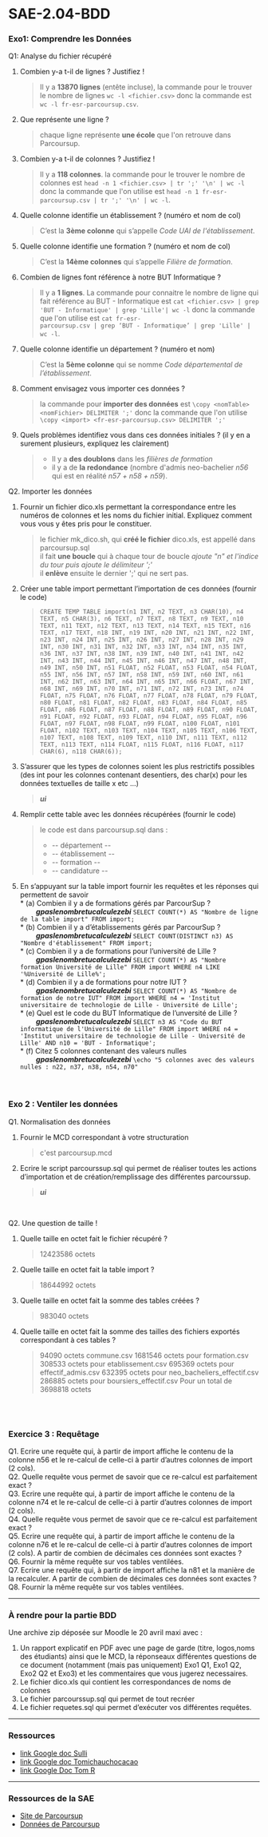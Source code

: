 # SAE-2.04-BDD

### Exo1: Comprendre les Données  
Q1: Analyse du fichier récupéré  
  1. Combien y-a t-il de lignes ? Justifiez !  
     > Il y a **13870 lignes** (entête incluse), la commande pour le trouver le nombre de lignes `wc -l <fichier.csv>` donc la commande est `wc -l fr-esr-parcoursup.csv`.  
     
  2. Que représente une ligne ?  
     > chaque ligne représente **une école** que l'on retrouve dans Parcoursup.  
     
  3. Combien y-a t-il de colonnes ? Justifiez !  
     > Il y a **118 colonnes**. la commande pour le trouver le nombre de colonnes est `head -n 1 <fichier.csv> | tr ';' '\n' | wc -l` donc la commande que l'on utilise est `head -n 1 fr-esr-parcoursup.csv | tr ';' '\n' | wc -l`.  
     
  4. Quelle colonne identifie un établissement ? (numéro et nom de col)  
     > C’est la **3ème colonne** qui s’appelle _Code UAI de l'établissement_.  
     
  5. Quelle colonne identifie une formation ? (numéro et nom de col)  
      > C’est la **14ème colonnes** qui s’appelle _Filière de formation_.  

  6. Combien de lignes font référence à notre BUT Informatique ?
      > Il y a **1 lignes**. La commande pour connaitre le nombre de ligne qui fait référence au BUT - Informatique est `cat <fichier.csv> | grep 'BUT - Informatique' | grep 'Lille'| wc -l` donc la commande que l'on utilise est `cat fr-esr-                    parcoursup.csv | grep ‘BUT - Informatique’ | grep 'Lille' | wc -l`.  
      
  7. Quelle colonne identifie un département ? (numéro et nom)  
      > C’est la **5ème colonne** qui se nomme _Code départemental de l’établissement_.    

  8. Comment envisagez vous importer ces données ?
      > la commande pour **importer des données** est `\copy <nomTable> <nomFichier> DELIMITER ';'` donc la commande que l'on utilise `\copy <import> <fr-esr-parcoursup.csv> DELIMITER ';'`
      
  10. Quels problèmes identifiez vous dans ces données initiales ? (il y en a surement plusieurs, expliquez les clairement)
      > * Il y a **des doublons** dans les _filières de formation_
      > * il y a de **la redondance** (nombre d'admis neo-bachelier _n56_ qui est en réalité _n57 + n58 + n59_).
&nbsp;

Q2. Importer les données  
  1. Fournir un fichier dico.xls permettant la correspondance entre les numéros de colonnes et les noms du fichier initial. Expliquez comment vous vous y êtes pris pour le constituer.
     > le fichier mk_dico.sh, qui **créé le fichier** dico.xls, est appellé dans parcoursup.sql  
     > il fait **une boucle** qui à chaque tour de boucle _ajoute "n" et l'indice du tour puis ajoute le délimiteur ';'_  
     > il **enlève** ensuite le dernier ';' qui ne sert pas.
     
  3. Créer une table import permettant l’importation de ces données (fournir le code)
     > `CREATE TEMP TABLE import(n1 INT, n2 TEXT, n3 CHAR(10), n4 TEXT, n5 CHAR(3), n6 TEXT, n7 TEXT, n8 TEXT, n9 TEXT, n10 TEXT, n11 TEXT, n12 TEXT, n13 TEXT, n14 TEXT, n15 TEXT, n16 TEXT, n17 TEXT, n18 INT, n19 INT, n20 INT, n21 INT, n22 INT, n23 INT, n24 INT, n25 INT, n26 INT, n27 INT, n28 INT, n29 INT, n30 INT, n31 INT, n32 INT, n33 INT, n34 INT, n35 INT, n36 INT, n37 INT, n38 INT, n39 INT, n40 INT, n41 INT, n42 INT, n43 INT, n44 INT, n45 INT, n46 INT, n47 INT, n48 INT, n49 INT, n50 INT, n51 FLOAT, n52 FLOAT, n53 FLOAT, n54 FLOAT, n55 INT, n56 INT, n57 INT, n58 INT, n59 INT, n60 INT, n61 INT, n62 INT, n63 INT, n64 INT, n65 INT, n66 FLOAT, n67 INT, n68 INT, n69 INT, n70 INT, n71 INT, n72 INT, n73 INT, n74 FLOAT, n75 FLOAT, n76 FLOAT, n77 FLOAT, n78 FLOAT, n79 FLOAT, n80 FLOAT, n81 FLOAT, n82 FLOAT, n83 FLOAT, n84 FLOAT, n85 FLOAT, n86 FLOAT, n87 FLOAT, n88 FLOAT, n89 FLOAT, n90 FLOAT, n91 FLOAT, n92 FLOAT, n93 FLOAT, n94 FLOAT, n95 FLOAT, n96 FLOAT, n97 FLOAT, n98 FLOAT, n99 FLOAT, n100 FLOAT, n101 FLOAT, n102 TEXT, n103 TEXT, n104 TEXT, n105 TEXT, n106 TEXT, n107 TEXT, n108 TEXT, n109 TEXT, n110 INT, n111 TEXT, n112 TEXT, n113 TEXT, n114 FLOAT, n115 FLOAT, n116 FLOAT, n117 CHAR(6), n118 CHAR(6));`
     
  5. S’assurer que les types de colonnes soient les plus restrictifs possibles (des int pour les colonnes contenant desentiers, des char(x) pour les données textuelles de taille x etc ...)
     > **_ui_**
      
  7. Remplir cette table avec les données récupérées (fournir le code)
     > le code est dans parcoursup.sql dans :
     > * -- département --
     > * -- établissement --
     > * -- formation --
     > * -- candidature --
       
  9. En s’appuyant sur la table import fournir les requêtes et les réponses qui permettent de savoir  
    * (a) Combien il y a de formations gérés par ParcourSup ?  
       &nbsp; &nbsp; &nbsp; &nbsp; **_gpaslenombretucalculezebi_** `SELECT COUNT(*) AS "Nombre de ligne de la table import" FROM import;`  
    * (b) Combien il y a d’établissements gérés par ParcourSup ?  
       &nbsp; &nbsp; &nbsp; &nbsp; **_gpaslenombretucalculezebi_** `SELECT COUNT(DISTINCT n3) AS "Nombre d'établissement" FROM import;`  
    * (c) Combien il y a de formations pour l’université de Lille ?  
       &nbsp; &nbsp; &nbsp; &nbsp; **_gpaslenombretucalculezebi_** `SELECT COUNT(*) AS "Nombre formation Université de Lille" FROM import WHERE n4 LIKE '%Université de Lille%';`  
    * (d) Combien il y a de formations pour notre IUT ?  
       &nbsp; &nbsp; &nbsp; &nbsp; **_gpaslenombretucalculezebi_** `SELECT COUNT(*) AS "Nombre de formation de notre IUT" FROM import WHERE n4 = 'Institut universitaire de technologie de Lille - Université de Lille';`  
    * (e) Quel est le code du BUT Informatique de l’unversité de Lille ?  
       &nbsp; &nbsp; &nbsp; &nbsp; **_gpaslenombretucalculezebi_** `SELECT n3 AS "Code du BUT informatique de l'Université de Lille" FROM import WHERE n4 = 'Institut universitaire de technologie de Lille - Université de Lille' AND n10 = 'BUT - Informatique';`  
    * (f) Citez 5 colonnes contenant des valeurs nulles  
       &nbsp; &nbsp; &nbsp; &nbsp; **_gpaslenombretucalculezebi_** `\echo "5 colonnes avec des valeurs nulles : n22, n37, n38, n54, n70"`  
&nbsp;  
&nbsp;

### Exo 2 : Ventiler les données
Q1. Normalisation des données  
  1. Fournir le MCD correspondant à votre structuration  
     > c'est parcoursup.mcd  
     
  3. Ecrire le script parcourssup.sql qui permet de réaliser toutes les actions d’importation et de création/remplissage des différentes parcourssup.  
     > **_ui_**  
     
&nbsp;  

Q2. Une question de taille !  
  1. Quelle taille en octet fait le fichier récupéré ?  
     > 12423586 octets  
     
  3. Quelle taille en octet fait la table import ?  
     > 18644992 octets  
     
  5. Quelle taille en octet fait la somme des tables créées ?  
     > 983040 octets  
  7. Quelle taille en octet fait la somme des tailles des fichiers exportés correspondant à ces tables ?
     > 94090 octets commune.csv
       1681546 octets pour formation.csv
       308533 octets pour etablissement.csv
       695369 octets pour effectif_admis.csv
       632395 octets pour neo_bacheliers_effectif.csv
       286885 octets pour boursiers_effectif.csv
       Pour un total de 3698818 octets

&nbsp;  
&nbsp;  

### Exercice 3 : Requêtage
Q1. Ecrire une requête qui, à partir de import affiche le contenu de la colonne n56 et le re-calcul de celle-ci à partir d’autres colonnes de import (2 cols).  
Q2. Quelle requête vous permet de savoir que ce re-calcul est parfaitement exact ?  
Q3. Ecrire une requête qui, à partir de import affiche le contenu de la colonne n74 et le re-calcul de celle-ci à partir d’autres colonnes de import (2 cols).  
Q4. Quelle requête vous permet de savoir que ce re-calcul est parfaitement exact ?  
Q5. Ecrire une requête qui, à partir de import affiche le contenu de la colonne n76 et le re-calcul de celle-ci à partir d’autres colonnes de import (2 cols). A partir de combien de décimales ces données sont exactes ?  
Q6. Fournir la même requête sur vos tables ventilées.  
Q7. Ecrire une requête qui, à partir de import affiche la n81 et la manière de la recalculer. A partir de combien de décimales ces données sont exactes ?  
Q8. Fournir la même requête sur vos tables ventilées.  

---

### À rendre pour la partie BDD
Une archive zip déposée sur Moodle le 20 avril maxi avec :
1. Un rapport explicatif en PDF avec une page de garde (titre, logos,noms des étudiants) ainsi que le MCD, la réponseaux différentes questions de ce document (notamment (mais pas uniquement)
   Exo1 Q1, Exo1 Q2, Exo2 Q2 et Exo3) et les commentaires que vous jugerez necessaires.
3. Le fichier dico.xls qui contient les correspondances de noms de colonnes
4. Le fichier parcourssup.sql qui permet de tout recréer
5. Le fichier requetes.sql qui permet d’exécuter vos différentes requêtes.

---

### Ressources
* [link Google doc Sulli](https://docs.google.com/document/d/1VKuihwp69jx5l_nW6f0fuWjKfM6VWBlpy2XFYw0yvks/edit?hl=fr)
* [link Google doc Tomichauchocacao](https://docs.google.com/document/d/1CrlNWBCd3kbn-bDUzHO9uyTkWGhqtViBFkW06OsSnIQ/edit)
* [link Google Doc Tom R](https://docs.google.com/document/d/10zkqb5_JJX0VkCTB7wfoeanwxqDuwzun3aCV1rDVtqk/edit?usp=sharing)


---

### Ressources de la SAE
* [Site de Parcoursup](https://data.enseignementsup-recherche.gouv.fr/pages/parcoursupdata/?disjunctive.fili)
* [Données de Parcoursup](https://data.enseignementsup-recherche.gouv.fr/explore/dataset/fr-esr-parcoursup/export/?timezone=Europe%2FBerlin&sort=tri)


